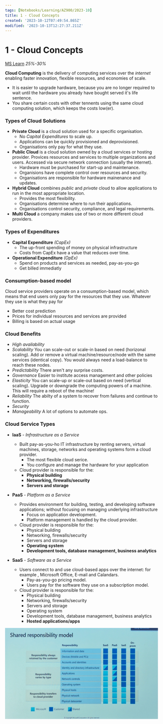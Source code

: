 ```yaml
---
tags: [Notebooks/Learning/AZ900/2023-10]
title: 1 - Cloud Concepts
created: '2023-10-12T07:49:54.865Z'
modified: '2023-10-13T12:27:37.211Z'
---
```


# 1 - Cloud Concepts
[MS Learn](https://learn.microsoft.com/en-us/training/paths/microsoft-azure-fundamentals-describe-cloud-concepts/)
*25%-30%*

**Cloud Computing** is the delivery of computing services over the *internet* enabling faster innovation, flexible resources, and economies of scale.
- It is easier to upgrade hardware, because you are no longer required to wait until the hardware you already have bought served it's life sentence. 
- You share certain costs with other tennents using the same cloud computing solution, which keeps the costs low(er).

### Types of Cloud Solutions
- **Private Cloud** is a cloud solution used for a specific organisation. 
  - No *Capital Expenditures* to scale up.
  - Applications can be quickly provisioned and deprovisioned.
  - Organisations only pay for what they use.
- **Public Cloud** is a cloud solution owned by a cloud services or hosting provider. Provices resources and services to multiple organizations and users. Accessed via secure network connection (usually the internet).
  - Hardware must be purchased for start-up and maintenance.
  - Organisions have complete control over resources and security.
  - Organisations are responsible for hardware mainenance and updates.
- **Hybrid Cloud** combines *public* and *private* cloud to allow applications to run in the most appropriate location.
  - Provides the most flexibility.
  - Organisations determine where to run their applications.
  - Organisations control security, compliance, and legal requirements.
- **Multi Cloud** a company makes use of two or more different cloud providers.

### Types of Expenditures
- **Capital Expenditure** *(CapEx)*
  - The up-front spending of money on physical infrastructure
  - Costs from CapEx have a value that reduces over time.
- **Operational Expenditure** *(OpEx)*
  - Spend on products and services as needed, pay-as-you-go
  - Get billed immediatly

### Consumption-based model
Cloud service providers operate on a consumption-based model, which means that end users only pay for the resources that they use. Whatever they use is what they pay for
- Better cost prediction
- Prices for individual resources and services are provided
- Billing is based on actual usage

### Cloud Benefits
- *High availability* 
- *Scalability* You can scale-out or scale-in based on need (horizonal scaling). Add or remove a virtual machine/resource/node with the same services (identical copy). You would always need a load-balance to reach these nodes.
- *Predictability* There aren't any surprise costs.
- *Governance* Easier to institute access management and other policies
- *Elasticity* You can scale-up or scale-out based on need (vertical scaling). Upgrade or downgrade the computing powers of a machine. This will require a reboot of the machine! 
- *Reliability* The abilty of a system to recover from failures and continue to function.
- *Security*
- *Manageability* A lot of options to automate ops.

### Cloud Service Types

- **IaaS** - *Infrastructure as a Service*
  - Built pay-as-you-ho IT infrastructure by renting servers, virtual machines, storage, networks and operating systems form a cloud provider. 
    - The most flexible cloud serice.
    - You configure and manage the hardware for your application
  - Cloud provider is responsible for the:
    - **Physical building**
    - **Networking, firewalls/security**
    - **Servers and storage**

- **PaaS** - *Platform  as a Service*
  - Provides environment for building, testing, and developing software applications; without focusing on managing underlying infrastructure
    - Focus on application development.
    - Platform management is handled by the cloud provider.
  - Cloud provider is responsible for the:
    - Physical building
    - Networking, firewalls/security
    - Servers and storage
    - **Operating system**
    - **Development tools, database management, business analytics**

- **SaaS** - *Software  as a Service*
  - Users connect to and use cloud-based apps over the internet: for example , Microsoft Office, E-mail and Calandars.
    - Pay-as-you-go pricing model.
    - Users pay for the software they use on a subscription model.
  - Cloud provider is responsible for the:
    - Physical building
    - Networking, firewalls/security
    - Servers and storage
    - Operating system
    - Development tools, database management, business analytics
    - **Hosted applications/apps**

<img src="../attachments/Learning/Shared_Responsibility_Model.jpg"/>







